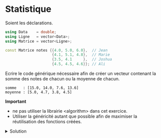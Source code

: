 # Statistique

Soient les déclarations.

~~~cpp
using Data    = double;
using Ligne   = vector<Data>;
using Matrice = vector<Ligne>;

const Matrice notes {{4.0, 5.0, 6.0},  // Jean
                     {4.1, 5.1, 4.8},  // Marie
                     {3.5, 4.1     },  // Joshua
                     {4.5, 4.5, 4.6}}; // Ali
~~~

Ecrire le code générique nécessaire afin de créer un vecteur contenant la somme des notes de chacun ou la moyenne de chacun.

~~~
somme   : [15.0, 14.0, 7.6, 13.6]
moyenne : [5.0, 4.7, 3.8, 4.5]
~~~

**Important**

- ne pas utiliser la librairie \<algorithm\> dans cet exercice.
- Utiliser la généricité autant que possible afin de maximiser la réutilisation des fonctions créées.

<details>
<summary>Solution</summary>

~~~cpp
#include <iostream>
#include <vector>
#include <span>
#include <iomanip>

using namespace std;

template <typename T>
void afficher(span<const T> s) {
   cout << "[";
   for (size_t i=0; i<s.size(); ++i) {
      if (i) cout << ", ";
      cout << s[i];
   }
   cout << "]";
}

template <typename T>
T somme(span<const T> v) {
   T result = T();
   for (const T& t : v)
      result += t;
   return result;
}

template <typename T>
//T moyenne(const vector<T>& v) {
T moyenne(span<const T> v) {
   if (v.empty())
      return T();
   return somme<T>(v) / v.size();
}

template <typename T, typename Fct>
vector<T> vectStats(const vector<vector<T>>& v, Fct fct) {
   vector<T> stats;
   stats.reserve(v.size());
   for (const vector<T>& ligne : v)
      stats.push_back(fct(ligne));
   return stats;
}


using Data    = double;
using Ligne   = vector<Data>;
using Matrice = vector<Ligne>;

int main() {

   const Matrice notes {{4.0, 5.0, 6.0},  // Jean
                        {4.1, 5.1, 4.8},  // Marie
                        {3.5, 4.1     },  // Joshua
                        {4.5, 4.5, 4.6}}; // Ali

   cout << fixed << setprecision(1);

   cout << "somme   : ";
   afficher<Data>(vectStats<Data>(notes, somme<Data>));
   cout << endl;

   cout << "moyenne : ";
   afficher<Data>(vectStats<Data>(notes, moyenne<Data>));

   cout << endl;
   return EXIT_SUCCESS;
}
~~~

-----------------------------------------------------

</details>